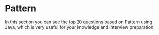 # Pattern
In this section you can see the top 20 questions based on Pattern using Java, which is very useful for your knowledge and interview preparation.
